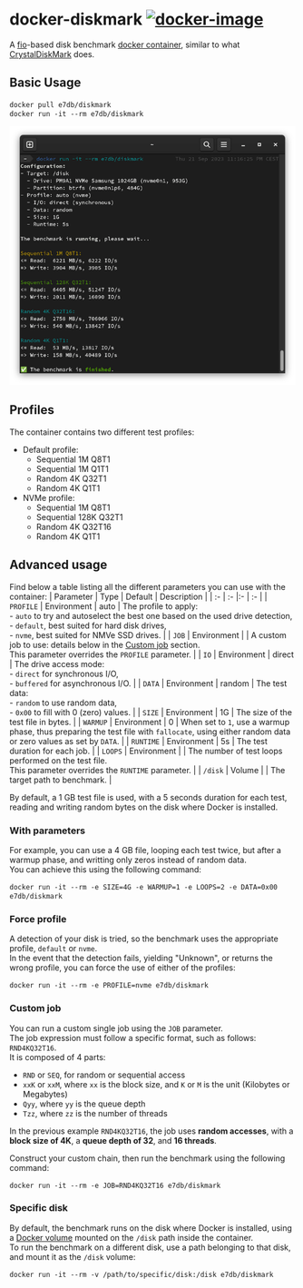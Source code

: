 # docker-diskmark [![docker-image](https://github.com/e7d/docker-diskmark/actions/workflows/docker-image.yml/badge.svg)](https://github.com/e7d/docker-diskmark/actions/workflows/docker-image.yml)

A [fio](https://github.com/axboe/fio)-based disk benchmark [docker container](https://hub.docker.com/r/e7db/diskmark), similar to what [CrystalDiskMark](https://crystalmark.info/en/software/crystaldiskmark/) does.  

## Basic Usage

```
docker pull e7db/diskmark
docker run -it --rm e7db/diskmark
```

![Docker DiskMark](https://github.com/e7d/docker-diskmark/raw/main/assets/diskmark.png?raw=true "Docker DiskMark")

## Profiles

The container contains two different test profiles:
- Default profile:
  - Sequential 1M Q8T1
  - Sequential 1M Q1T1
  - Random 4K Q32T1
  - Random 4K Q1T1
- NVMe profile:
  - Sequential 1M Q8T1
  - Sequential 128K Q32T1
  - Random 4K Q32T16
  - Random 4K Q1T1

## Advanced usage

Find below a table listing all the different parameters you can use with the container:
| Parameter            | Type        | Default | Description |
| :-                   | :-          |:-       | :- |
| `PROFILE`            | Environment | auto    | The profile to apply:<br>- `auto` to try and autoselect the best one based on the used drive detection,<br>- `default`, best suited for hard disk drives,<br>- `nvme`, best suited for NMVe SSD drives. |
| `JOB`                | Environment |         | A custom job to use: details below in the [Custom job](#custom-job) section.<br>This parameter overrides the `PROFILE` parameter. |
| `IO`                 | Environment | direct  | The drive access mode:<br>- `direct` for synchronous I/O,<br>- `buffered` for asynchronous I/O. |
| `DATA`               | Environment | random  | The test data:<br>- `random` to use random data,<br>- `0x00` to fill with 0 (zero) values. |
| `SIZE`               | Environment | 1G      | The size of the test file in bytes. |
| `WARMUP`             | Environment | 0       | When set to `1`, use a warmup phase, thus preparing the test file with `fallocate`, using either random data or zero values as set by `DATA`. |
| `RUNTIME`            | Environment | 5s      | The test duration for each job. |
| `LOOPS`              | Environment |         | The number of test loops performed on the test file.<br>This parameter overrides the `RUNTIME` parameter. |
| `/disk`              | Volume      |         | The target path to benchmark. |

By default, a 1 GB test file is used, with a 5 seconds duration for each test, reading and writing random bytes on the disk where Docker is installed.

### With parameters

For example, you can use a 4 GB file, looping each test twice, but after a warmup phase, and writting only zeros instead of random data.  
You can achieve this using the following command:  
```
docker run -it --rm -e SIZE=4G -e WARMUP=1 -e LOOPS=2 -e DATA=0x00 e7db/diskmark
```

### Force profile

A detection of your disk is tried, so the benchmark uses the appropriate profile, `default` or `nvme`.  
In the event that the detection fails, yielding "Unknown", or returns the wrong profile, you can force the use of either of the profiles:  
```
docker run -it --rm -e PROFILE=nvme e7db/diskmark
```

### Custom job

You can run a custom single job using the `JOB` parameter.   
The job expression must follow a specific format, such as follows: `RND4KQ32T16`.  
It is composed of 4 parts:  
- `RND` or `SEQ`, for random or sequential access
- `xxK` or `xxM`, where `xx` is the block size, and `K` or `M` is the unit (Kilobytes or Megabytes)
- `Qyy`, where `yy` is the queue depth
- `Tzz`, where `zz` is the number of threads

In the previous example `RND4KQ32T16`, the job uses **random accesses**, with a **block size of 4K**, a **queue depth of 32**, and **16 threads**.

Construct your custom chain, then run the benchmark using the following command:  
```
docker run -it --rm -e JOB=RND4KQ32T16 e7db/diskmark
```

### Specific disk

By default, the benchmark runs on the disk where Docker is installed, using a [Docker volume](https://docs.docker.com/storage/volumes/) mounted on the `/disk` path inside the container.  
To run the benchmark on a different disk, use a path belonging to that disk, and mount it as the `/disk` volume:  
```
docker run -it --rm -v /path/to/specific/disk:/disk e7db/diskmark
```

